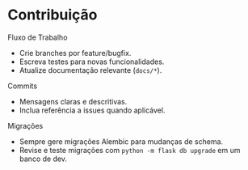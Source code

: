 # Contribuição

Fluxo de Trabalho
- Crie branches por feature/bugfix.
- Escreva testes para novas funcionalidades.
- Atualize documentação relevante (`docs/*`).

Commits
- Mensagens claras e descritivas.
- Inclua referência a issues quando aplicável.

Migrações
- Sempre gere migrações Alembic para mudanças de schema.
- Revise e teste migrações com `python -m flask db upgrade` em um banco de dev.